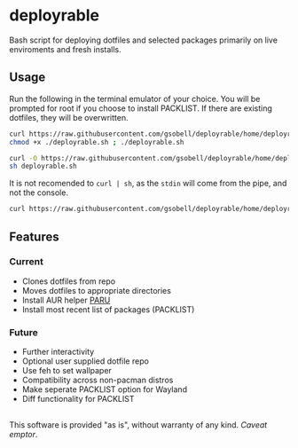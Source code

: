 # deployrable
Bash script for deploying dotfiles and selected packages primarily on live enviroments and fresh installs.

## Usage
Run the following in the terminal emulator of your choice. You will be prompted for root if you choose to install PACKLIST. If there are existing dotfiles, they will be overwritten.
```bash
curl https://raw.githubusercontent.com/gsobell/deployrable/home/deployrable.sh > deployrable.sh ;
chmod +x ./deployrable.sh ; ./deployrable.sh
```
```bash
curl -O https://raw.githubusercontent.com/gsobell/deployrable/home/deployrable.sh
sh deployrable.sh
```

It is not recomended to `curl | sh`, as the `stdin` will come from the pipe, and not the console.
```bash
curl https://raw.githubusercontent.com/gsobell/deployrable/home/deployrable.sh | sh
```
## Features

### Current
- Clones dotfiles from repo
- Moves dotfiles to appropriate directories
- Install AUR helper [PARU](https://github.com/morganamilo/paru)
- Install most recent list of packages (PACKLIST)

### Future
- Further interactivity
- Optional user supplied dotfile repo
- Use feh to set wallpaper
- Compatibility across non-pacman distros
- Make seperate PACKLIST option for Wayland
- Diff functionality for PACKLIST
##
This software is provided "as is", without warranty of any kind. *Caveat emptor*.
